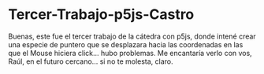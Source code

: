 # Tercer-Trabajo-p5js-Castro
Buenas, este fue el tercer trabajo de la cátedra con p5js, donde intené crear una especie de puntero que se desplazara hacia las coordenadas en las que el Mouse hiciera click... hubo problemas. Me encantaría verlo con vos, Raúl, en el futuro cercano... si no te molesta, claro.
